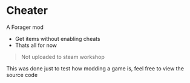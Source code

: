 # Cheater

A Forager mod

- Get items without enabling cheats
- Thats all for now

> Not uploaded to steam workshop

This was done just to test how modding a game is, feel free to view the source code
